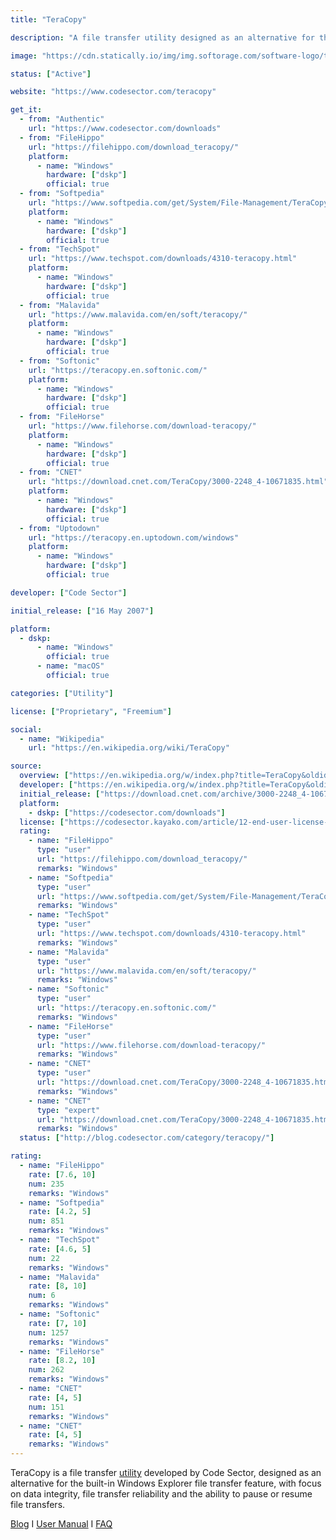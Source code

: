 ```yaml
---
title: "TeraCopy"

description: "A file transfer utility designed as an alternative for the built-in Windows Explorer file transfer feature"

image: "https://cdn.statically.io/img/img.softorage.com/software-logo/teracopy.png?h=64"

status: ["Active"]

website: "https://www.codesector.com/teracopy"

get_it:
  - from: "Authentic"
    url: "https://www.codesector.com/downloads"
  - from: "FileHippo"
    url: "https://filehippo.com/download_teracopy/"
    platform:
      - name: "Windows"
        hardware: ["dskp"]
        official: true
  - from: "Softpedia"
    url: "https://www.softpedia.com/get/System/File-Management/TeraCopy.shtml"
    platform:
      - name: "Windows"
        hardware: ["dskp"]
        official: true
  - from: "TechSpot"
    url: "https://www.techspot.com/downloads/4310-teracopy.html"
    platform:
      - name: "Windows"
        hardware: ["dskp"]
        official: true
  - from: "Malavida"
    url: "https://www.malavida.com/en/soft/teracopy/"
    platform:
      - name: "Windows"
        hardware: ["dskp"]
        official: true
  - from: "Softonic"
    url: "https://teracopy.en.softonic.com/"
    platform:
      - name: "Windows"
        hardware: ["dskp"]
        official: true
  - from: "FileHorse"
    url: "https://www.filehorse.com/download-teracopy/"
    platform:
      - name: "Windows"
        hardware: ["dskp"]
        official: true
  - from: "CNET"
    url: "https://download.cnet.com/TeraCopy/3000-2248_4-10671835.html"
    platform:
      - name: "Windows"
        hardware: ["dskp"]
        official: true
  - from: "Uptodown"
    url: "https://teracopy.en.uptodown.com/windows"
    platform:
      - name: "Windows"
        hardware: ["dskp"]
        official: true

developer: ["Code Sector"]

initial_release: ["16 May 2007"]

platform:
  - dskp:
      - name: "Windows"
        official: true
      - name: "macOS"
        official: true

categories: ["Utility"]

license: ["Proprietary", "Freemium"]

social:
  - name: "Wikipedia"
    url: "https://en.wikipedia.org/wiki/TeraCopy"

source:
  overview: ["https://en.wikipedia.org/w/index.php?title=TeraCopy&oldid=927338203"]
  developer: ["https://en.wikipedia.org/w/index.php?title=TeraCopy&oldid=927338203", "https://codesector.com/teracopy"]
  initial_release: ["https://download.cnet.com/archive/3000-2248_4-10671836.html", "https://en.wikipedia.org/w/index.php?title=TeraCopy&oldid=927338203"]
  platform:
    - dskp: ["https://codesector.com/downloads"]
  license: ["https://codesector.kayako.com/article/12-end-user-license-agreement"]
  rating:
    - name: "FileHippo"
      type: "user"
      url: "https://filehippo.com/download_teracopy/"
      remarks: "Windows"
    - name: "Softpedia"
      type: "user"
      url: "https://www.softpedia.com/get/System/File-Management/TeraCopy.shtml"
      remarks: "Windows"
    - name: "TechSpot"
      type: "user"
      url: "https://www.techspot.com/downloads/4310-teracopy.html"
      remarks: "Windows"
    - name: "Malavida"
      type: "user"
      url: "https://www.malavida.com/en/soft/teracopy/"
      remarks: "Windows"
    - name: "Softonic"
      type: "user"
      url: "https://teracopy.en.softonic.com/"
      remarks: "Windows"
    - name: "FileHorse"
      type: "user"
      url: "https://www.filehorse.com/download-teracopy/"
      remarks: "Windows"
    - name: "CNET"
      type: "user"
      url: "https://download.cnet.com/TeraCopy/3000-2248_4-10671835.html"
      remarks: "Windows"
    - name: "CNET"
      type: "expert"
      url: "https://download.cnet.com/TeraCopy/3000-2248_4-10671835.html"
      remarks: "Windows"
  status: ["http://blog.codesector.com/category/teracopy/"]

rating:
  - name: "FileHippo"
    rate: [7.6, 10]
    num: 235
    remarks: "Windows"
  - name: "Softpedia"
    rate: [4.2, 5]
    num: 851
    remarks: "Windows"
  - name: "TechSpot"
    rate: [4.6, 5]
    num: 22
    remarks: "Windows"
  - name: "Malavida"
    rate: [8, 10]
    num: 6
    remarks: "Windows"
  - name: "Softonic"
    rate: [7, 10]
    num: 1257
    remarks: "Windows"
  - name: "FileHorse"
    rate: [8.2, 10]
    num: 262
    remarks: "Windows"
  - name: "CNET"
    rate: [4, 5]
    num: 151
    remarks: "Windows"
  - name: "CNET"
    rate: [4, 5]
    remarks: "Windows"
---
```

  TeraCopy is a file transfer [utility](/categories/utility/) developed by Code Sector, designed as an alternative for the built-in Windows Explorer file transfer feature, with focus on data integrity, file transfer reliability and the ability to pause or resume file transfers.
  
  [Blog](http://blog.codesector.com/category/teracopy/)  I  [User Manual](https://codesector.kayako.com/section/5-user-manual)  I  [FAQ](https://codesector.kayako.com/section/6-faq)
